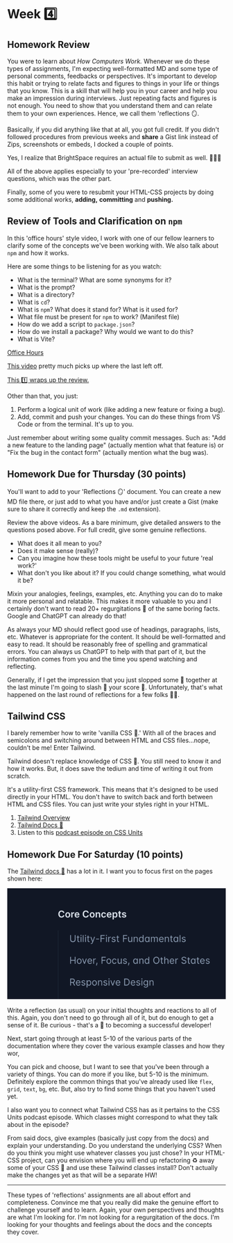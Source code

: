 # Week 4️⃣

## Homework Review

You were to learn about _How Computers Work._ Whenever we do these types of assignments, I'm expecting well-formatted MD and some type of personal comments, feedbacks or perspectives. It's important to develop this habit or trying to relate facts and figures to things in your life or things that you know. This is a skill that will help you in your career and help you make an impression during interviews. Just repeating facts and figures is not enough. You need to show that you understand them and can relate them to your own experiences. Hence, we call them 'reflections 🪞.

Basically, if you did anything like that at all, you got full credit. If you didn't followed procedures from previous weeks and **share** a Gist link instead of Zips, screenshots or embeds, I docked a couple of points.

Yes, I realize that BrightSpace requires an actual file to submit as well. 🤷🏾‍♀️

All of the above applies especially to your 'pre-recorded' interview questions, which was the other part.

Finally, some of you were to resubmit your HTML-CSS projects by doing some additional works, **adding,** **committing** and **pushing.**

## Review of Tools and Clarification on `npm`

In this 'office hours' style video, I work with one of our fellow learners to clarify some of the concepts we've been working with. We also talk about `npm` and how it works.

Here are some things to be listening for as you watch:

- What is the terminal? What are some synonyms for it?
- What is the prompt?
- What is a directory?
- What is `cd`?
- What is `npm`? What does it stand for? What is it used for?
- What file must be present for `npm` to work? (Manifest file)
- How do we add a script to `package.json`?
- How do we install a package? Why would we want to do this?
- What is Vite?

[Office Hours](https://around.co/playback/aced3c57-2ec5-4573-9436-bede6a289113?sharedKey=d1a51c4a-0b26-4e3d-9624-7651544f2d05)

[This video](https://somup.com/cZnebbpfJX) pretty much picks up where the last left off.

[This 1️⃣ wraps up the review.](https://somup.com/cZneb0pfJO)

Other than that, you just:

1. Perform a logical unit of work (like adding a new feature or fixing a bug).
2. Add, commit and push your changes. You can do these things from VS Code or from the terminal. It's up to you.

Just remember about writing some quality commit messages. Such as: "Add a new feature to the landing page" (actually mention what that feature is) or "Fix the bug in the contact form" (actually mention what the bug was).

## Homework Due for Thursday (30 points)

You'll want to add to your 'Reflections 🪞' document. You can create a new MD file there, or just add to what you have and/or just create a Gist (make sure to share it correctly and keep the `.md` extension).

Review the above videos. As a bare minimum, give detailed answers to the questions posed above. For full credit, give some genuine reflections.

- What does it all mean to you?
- Does it make sense (really)?
- Can you imagine how these tools might be useful to your future 'real work?'
- What don't you like about it? If you could change something, what would it be?

Mixin your analogies, feelings, examples, etc. Anything you can do to make it more personal and relatable. This makes it more valuable to you and I certainly don't want to read 20+ regurgitations 🤮 of the same boring facts. Google and ChatGPT can already do that!

As always your MD should reflect good use of headings, paragraphs, lists, etc. Whatever is appropriate for the content. It should be well-formatted and easy to read. It should be reasonably free of spelling and grammatical errors. You can always us ChatGPT to help with that part of it, but the information comes from you and the time you spend watching and reflecting.

Generally, if I get the impression that you just slopped some 💩 together at the last minute I'm going to slash 🔪 your score 👿. Unfortunately, that's what happened on the last round of reflections for a few folks 👎🏾.

## Tailwind CSS

I barely remember how to write 'vanilla CSS 💄.' With all of the braces and semicolons and switching around between HTML and CSS files...nope, couldn't be me! Enter Tailwind.

Tailwind doesn't replace knowledge of CSS 💄. You still need to know it and how it works. But, it does save the tedium and time of writing it out from scratch.

It's a utility-first CSS framework. This means that it's designed to be used directly in your HTML. You don't have to switch back and forth between HTML and CSS files. You can just write your styles right in your HTML.

1. [Tailwind Overview](https://somup.com/cZneFfpfds)
1. [Tailwind Docs 📝](https://somup.com/cZneFIpfK2)
1. Listen to this [podcast episode on CSS Units](https://syntax.fm/show/107/hasty-treat-css-units)

## Homework Due For Saturday (10 points)

The [Tailwind docs 📝](https://tailwindcss.com/docs/installation) has a lot in it. I want you to focus first on the pages shown here:

![Core Concepts Topics from Tailwind Docs](./media/images/image-tw-docs.png)

Write a reflection (as usual) on your initial thoughts and reactions to all of this. Again, you don't need to go through all of it, but do enough to get a sense of it. Be curious - that's a 🔑 to becoming a successful developer!

Next, start going through at least 5-10 of the various parts of the documentation where they cover the various example classes and how they wor,

You can pick and choose, but I want to see that you've been through a variety of things. You can do more if you like, but 5-10 is the minimum. Definitely explore the common things that you've already used like `flex`, `grid`, `text`, `bg`, etc. But, also try to find some things that you haven't used yet.

I also want you to connect what Tailwind CSS has as it pertains to the CSS Units podcast episode. Which classes might correspond to what they talk about in the episode?

From said docs, give examples (basically just copy from the docs) and explain your understanding. Do you understand the underlying CSS? When do you think you might use whatever classes you just chose? In your HTML-CSS project, can you envision where you will end up refactoring ♻️ away some of your CSS 💄 and use these Tailwind classes install? Don't actually make the changes yet as that will be a separate HW!

---

These types of 'reflections' assignments are all about effort and completeness. Convince me that you really did make the genuine effort to challenge yourself and to learn. Again, your own perspectives and thoughts are what I'm looking for. I'm not looking for a regurgitation of the docs. I'm looking for your thoughts and feelings about the docs and the concepts they cover.
